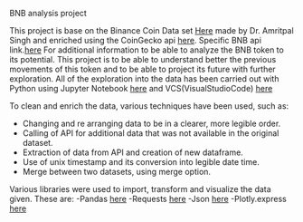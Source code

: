 BNB analysis project

This project is base on the Binance Coin Data set [Here](https://www.kaggle.com/amritpal333/binance-coin-data) made by Dr. Amritpal Singh 
and enriched using the CoinGecko api [here](https://www.coingecko.com/es/api/documentation?). Specific BNB api link.[here](https://api.coingecko.com/api/v3/coins/binancecoin/market_chart/range?vs_currency=usd&from=1510185600&to=1627344000000)
For additional information to be able to analyze the BNB token to its potential.
This project is to be able to understand better the previous movements of this token and to be able to project its future with further exploration.
All of the exploration into the data has been carried out with Python using Jupyter Notebook [here](https://jupyter-notebook.readthedocs.io/en/stable/) and VCS(VisualStudioCode) [here](https://code.visualstudio.com/docs)

To clean and enrich the data, various techniques have been used, such as:
- Changing and re arranging data to be in a clearer, more legible order.
- Calling of API for additional data that was not available in the original dataset.
- Extraction of data from API and creation of new dataframe.
- Use of unix timestamp and its conversion into legible date time.
- Merge between two datasets, using merge option.

Various libraries were used to import, transform and visualize the data given. These are:
-Pandas [here](https://pandas.pydata.org/docs/)
-Requests [here](https://docs.python-requests.org/en/master/)
-Json [here](https://docs.python.org/3/library/json.html)
-Plotly.express [here](https://plotly.com/python/plotly-express/)



